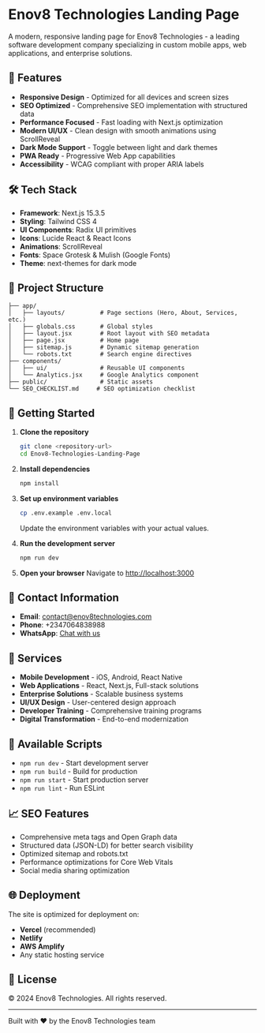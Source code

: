 # Enov8 Technologies Landing Page

A modern, responsive landing page for Enov8 Technologies - a leading software development company specializing in custom mobile apps, web applications, and enterprise solutions.

## 🚀 Features

- **Responsive Design** - Optimized for all devices and screen sizes
- **SEO Optimized** - Comprehensive SEO implementation with structured data
- **Performance Focused** - Fast loading with Next.js optimization
- **Modern UI/UX** - Clean design with smooth animations using ScrollReveal
- **Dark Mode Support** - Toggle between light and dark themes
- **PWA Ready** - Progressive Web App capabilities
- **Accessibility** - WCAG compliant with proper ARIA labels

## 🛠️ Tech Stack

- **Framework**: Next.js 15.3.5
- **Styling**: Tailwind CSS 4
- **UI Components**: Radix UI primitives
- **Icons**: Lucide React & React Icons
- **Animations**: ScrollReveal
- **Fonts**: Space Grotesk & Mulish (Google Fonts)
- **Theme**: next-themes for dark mode

## 📁 Project Structure

```
├── app/
│   ├── layouts/          # Page sections (Hero, About, Services, etc.)
│   ├── globals.css       # Global styles
│   ├── layout.jsx        # Root layout with SEO metadata
│   ├── page.jsx          # Home page
│   ├── sitemap.js        # Dynamic sitemap generation
│   └── robots.txt        # Search engine directives
├── components/
│   ├── ui/               # Reusable UI components
│   └── Analytics.jsx     # Google Analytics component
├── public/               # Static assets
└── SEO_CHECKLIST.md     # SEO optimization checklist
```

## 🚀 Getting Started

1. **Clone the repository**

   ```bash
   git clone <repository-url>
   cd Enov8-Technologies-Landing-Page
   ```

2. **Install dependencies**

   ```bash
   npm install
   ```

3. **Set up environment variables**

   ```bash
   cp .env.example .env.local
   ```

   Update the environment variables with your actual values.

4. **Run the development server**

   ```bash
   npm run dev
   ```

5. **Open your browser**
   Navigate to [http://localhost:3000](http://localhost:3000)

## 📧 Contact Information

- **Email**: contact@enov8technologies.com
- **Phone**: +2347064838988
- **WhatsApp**: [Chat with us](https://wa.me/2347064838988)

## 🎯 Services

- **Mobile Development** - iOS, Android, React Native
- **Web Applications** - React, Next.js, Full-stack solutions
- **Enterprise Solutions** - Scalable business systems
- **UI/UX Design** - User-centered design approach
- **Developer Training** - Comprehensive training programs
- **Digital Transformation** - End-to-end modernization

## 🔧 Available Scripts

- `npm run dev` - Start development server
- `npm run build` - Build for production
- `npm run start` - Start production server
- `npm run lint` - Run ESLint

## 📈 SEO Features

- Comprehensive meta tags and Open Graph data
- Structured data (JSON-LD) for better search visibility
- Optimized sitemap and robots.txt
- Performance optimizations for Core Web Vitals
- Social media sharing optimization

## 🌐 Deployment

The site is optimized for deployment on:

- **Vercel** (recommended)
- **Netlify**
- **AWS Amplify**
- Any static hosting service

## 📄 License

© 2024 Enov8 Technologies. All rights reserved.

---

Built with ❤️ by the Enov8 Technologies team

